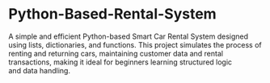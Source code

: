 # Python-Based-Rental-System
A simple and efficient Python-based Smart Car Rental System designed using lists, dictionaries, and functions. This project simulates the process of renting and returning cars, maintaining customer data and rental transactions, making it ideal for beginners learning structured logic and data handling.
